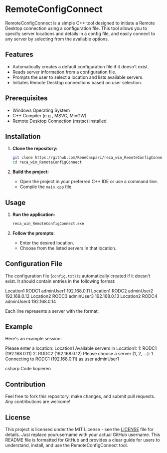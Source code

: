 # RemoteConfigConnect

RemoteConfigConnect is a simple C++ tool designed to initiate a Remote Desktop connection using a configuration file. This tool allows you to specify server locations and details in a config file, and easily connect to any server by selecting from the available options.

## Features

- Automatically creates a default configuration file if it doesn't exist.
- Reads server information from a configuration file.
- Prompts the user to select a location and lists available servers.
- Initiates Remote Desktop connections based on user selection.

## Prerequisites

- Windows Operating System
- C++ Compiler (e.g., MSVC, MinGW)
- Remote Desktop Connection (mstsc) installed

## Installation

1. **Clone the repository:**
    ```sh
    git clone https://github.com/ReneCaspari/reca_win_RemoteConfigConnect.git
    cd reca_win_RemoteConfigConnect
    ```

2. **Build the project:**
    - Open the project in your preferred C++ IDE or use a command line.
    - Compile the `main.cpp` file.

## Usage

1. **Run the application:**
    ```sh
    reca_win_RemoteConfigConnect.exe
    ```

2. **Follow the prompts:**
    - Enter the desired location.
    - Choose from the listed servers in that location.

## Configuration File

The configuration file (`config.txt`) is automatically created if it doesn't exist. It should contain entries in the following format:

Location1 RODC1 adminUser1 192.168.0.11
Location1 RODC2 adminUser2 192.168.0.12
Location2 RODC3 adminUser3 192.168.0.13
Location2 RODC4 adminUser4 192.168.0.14


Each line represents a server with the format:
<Location> <ServerName> <Username> <IP>


## Example

Here's an example session:

Please enter a location: Location1
Available servers in Location1:
1: RODC1 (192.168.0.11)
2: RODC2 (192.168.0.12)
Please choose a server (1, 2, ...): 1
Connecting to RODC1 (192.168.0.11) as user adminUser1

csharp
Code kopieren

## Contribution

Feel free to fork this repository, make changes, and submit pull requests. Any contributions are welcome!

## License

This project is licensed under the MIT License - see the [LICENSE](LICENSE) file for details.
Just replace yourusername with your actual GitHub username. This README file is formatted for GitHub and provides a clear guide for users to understand, install, and use the RemoteConfigConnect tool.
